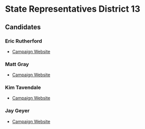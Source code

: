 # State Representatives District 13

## Candidates

### Eric Rutherford
* [Campaign Website][1]
### Matt Gray 
* [Campaign Website][2]
### Kim Tavendale 
* [Campaign Website][3]
### Jay Geyer 
* [Campaign Website][4]

[1]: https://www.ericforcolorado.com/
[2]: http://www.matthewgray.us/
[3]: http://www.kimforcolorado.com/about.html
[4]: https://www.jaygeyerforcolorado.com/
